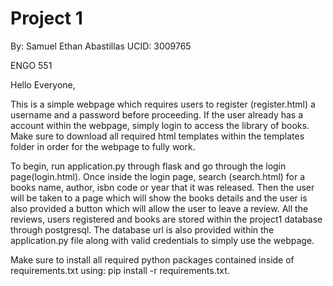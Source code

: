 # Project 1
By: Samuel Ethan Abastillas
UCID: 3009765

ENGO 551

Hello Everyone,

This is a simple webpage which requires users to register (register.html) a username and a password before proceeding.
If the user already has a account within the webpage, simply login to access the library of books. Make sure to download all required html templates within
the templates folder in order for the webpage to fully work. 

To begin, run application.py through flask and go through the login page(login.html). Once inside the login page, search (search.html) for a books name, author,
isbn code or year that it was released. Then the user will be taken to a page which will show the books details and the user is also provided a button which will allow
the user to leave a review. All the reviews, users registered and books are stored within the project1 database through postgresql. The database url is also provided
within the application.py file along with valid credentials to simply use the webpage.

Make sure to install all required python packages contained inside of requirements.txt using: pip install -r requirements.txt. 